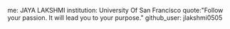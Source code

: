 me: JAYA LAKSHMI
institution: University Of San Francisco
quote:"Follow your passion. It will lead you to your purpose."
github_user: jlakshmi0505

